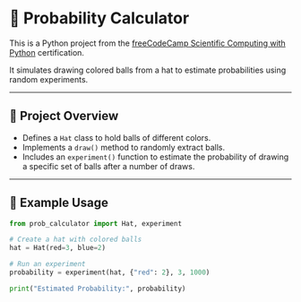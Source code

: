 # 🎲 Probability Calculator

This is a Python project from the [freeCodeCamp Scientific Computing with Python](https://www.freecodecamp.org/learn/scientific-computing-with-python/) certification.

It simulates drawing colored balls from a hat to estimate probabilities using random experiments.

---

## 📌 Project Overview

- Defines a `Hat` class to hold balls of different colors.
- Implements a `draw()` method to randomly extract balls.
- Includes an `experiment()` function to estimate the probability of drawing a specific set of balls after a number of draws.

---

## 🧪 Example Usage

```python
from prob_calculator import Hat, experiment

# Create a hat with colored balls
hat = Hat(red=3, blue=2)

# Run an experiment
probability = experiment(hat, {"red": 2}, 3, 1000)

print("Estimated Probability:", probability)